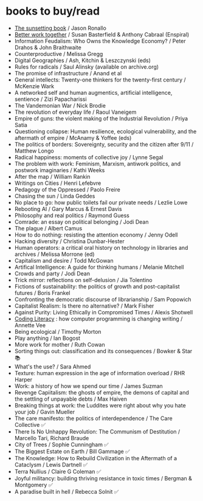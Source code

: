 # books to buy/read

* [The sunsetting book](https://ronallo.com/sunsetting-book/) / Jason Ronallo
* [Better work together](https://www.betterworktogether.co/buythebook) / Susan Basterfield & Anthony Cabraal (Enspiral)
* Information Feudalism: Who Owns the Knowledge Economy? / Peter Drahos & John Braithwaite
* Counterproductive / Melissa Gregg
* Digital Geographies / Ash, Kitchin & Leszczynski (eds)
* Rules for radicals / Saul Alinsky (available on archive.org)
* The promise of infrastructure / Anand et al
* General intellects: Twenty-one thinkers for the twenty-first century / McKenzie Wark
* A networked self and human augmentics, artificial intelligence, sentience / Zizi Papacharissi
* The Vandemonian War / Nick Brodie
* The revolution of everyday life / Raoul Vaneigem
* Empire of guns: the violent making of the Industrial Revolution / Priya Satia
* Questioning collapse: Human resilience, ecological vulnerability, and the aftermath of empire / McAnamy & Yoffee (eds)
* The politics of borders: Sovereignty, security and the citizen after 9/11 / Matthew Longo
* Radical happiness: moments of collective joy / Lynne Segal
* The problem with work: Feminism, Marxism, antiwork politics, and postwork imaginaries / Kathi Weeks
* After the map / William Rankin
* Writings on Cities / Henri Lefebvre
* Pedagogy of the Oppressed / Paolo Freire
* Chasing the sun / Linda Geddes
* No place to go: how public toilets fail our private needs / Lezlie Lowe
* Rebooting AI / Gary Marcus & Ernest Davis
* Philosophy and real politics / Raymond Guess
* Comrade: an essay on political belonging / Jodi Dean
* The plague / Albert Camus
* How to do nothing: resisting the attention economy / Jenny Odell
* Hacking diversity / Christina Dunbar-Hester
* Human operators: a critical oral history on technology in libraries and archives / Melissa Morrone (ed)
* Capitalism and desire / Todd McGowan
* Artifical Intelligence: A guide for thinking humans / Melanie Mitchell
* Crowds and party / Jodi Dean
* Trick mirror: reflections on self-delusion / Jia Tolentino
* Fictions of sustainability: the politics of growth and post-capitalist futures / Boris Frankel
* Confronting the democratic discourse of librarianship / Sam Popowich
* Capitalist Realism: Is there no alternative? / Mark Fisher
* Against Purity: Living Ethically in Compromised Times / Alexis Shotwell 
* [Coding Literacy](https://mitpress.mit.edu/books/coding-literacy) : how computer programming is changing writing / Annette Vee
* Being ecological / Timothy Morton
* Play anything / Ian Bogost
* More work for mother / Ruth Cowan
* Sorting things out: classification and its consequences / Bowker & Star 📚
* What's the use? / Sara Ahmed
* Texture: human expression in the age of information overload / RHR Harper
* Work: a history of how we spend our time / James Suzman
* Revenge Capiitalism: the ghosts of empire, the demons of capital and the settling of unpayable debts / Max Haiven
* Breaking things at work: the Luddites were right about why you hate your job / Gavin Mueller
* The care manifesto: the politics of interdependence / The Care Collective ✅
* There Is No Unhappy Revolution: The Communism of Destitution / Marcello Tari, Richard Braude
* City of Trees / Sophie Cunningham ✅
* The Biggest Estate on Earth / Bill Gammage ✅
* The Knowledge: How to Rebuild Civilization in the Aftermath of a Cataclysm / Lewis Dartnell ✅
* Terra Nullius / Claire G Coleman ✅
* Joyful militancy: building thriving resistance in toxic times / Bergman & Montgomery ✅
* A paradise built in hell / Rebecca Solnit ✅
